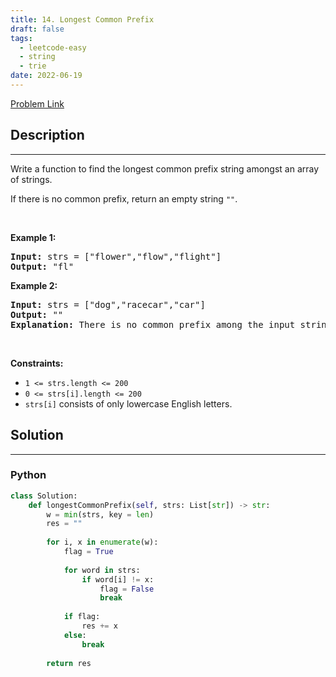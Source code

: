 ```yaml
---
title: 14. Longest Common Prefix
draft: false
tags: 
  - leetcode-easy
  - string
  - trie
date: 2022-06-19
---
```


[Problem Link](https://leetcode.com/problems/longest-common-prefix/)

## Description

---
<p>Write a function to find the longest common prefix string amongst an array of strings.</p>

<p>If there is no common prefix, return an empty string <code>&quot;&quot;</code>.</p>

<p>&nbsp;</p>
<p><strong class="example">Example 1:</strong></p>

<pre>
<strong>Input:</strong> strs = [&quot;flower&quot;,&quot;flow&quot;,&quot;flight&quot;]
<strong>Output:</strong> &quot;fl&quot;
</pre>

<p><strong class="example">Example 2:</strong></p>

<pre>
<strong>Input:</strong> strs = [&quot;dog&quot;,&quot;racecar&quot;,&quot;car&quot;]
<strong>Output:</strong> &quot;&quot;
<strong>Explanation:</strong> There is no common prefix among the input strings.
</pre>

<p>&nbsp;</p>
<p><strong>Constraints:</strong></p>

<ul>
	<li><code>1 &lt;= strs.length &lt;= 200</code></li>
	<li><code>0 &lt;= strs[i].length &lt;= 200</code></li>
	<li><code>strs[i]</code> consists of only lowercase English letters.</li>
</ul>


## Solution

---
### Python
``` py title='longest-common-prefix'
class Solution:
    def longestCommonPrefix(self, strs: List[str]) -> str:
        w = min(strs, key = len)
        res = ""
        
        for i, x in enumerate(w):
            flag = True
            
            for word in strs:
                if word[i] != x:
                    flag = False
                    break
            
            if flag:
                res += x
            else:
                break
        
        return res
```

